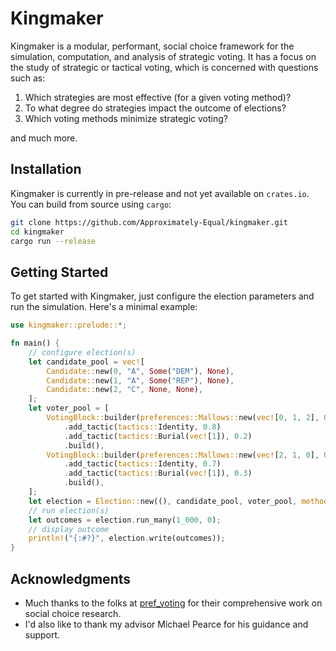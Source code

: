 # Kingmaker

Kingmaker is a modular, performant, social choice framework for the simulation, computation, and analysis of strategic voting. It has a focus on the study of strategic or tactical voting, which is concerned with questions such as:

1. Which strategies are most effective (for a given voting method)?
2. To what degree do strategies impact the outcome of elections?
3. Which voting methods minimize strategic voting?

and much more.

## Installation

Kingmaker is currently in pre-release and not yet available on `crates.io`. You can build from source using `cargo`:

```sh
git clone https://github.com/Approximately-Equal/kingmaker.git
cd kingmaker
cargo run --release
```

## Getting Started

To get started with Kingmaker, just configure the election parameters and run the simulation. Here's a minimal example:

```rust
use kingmaker::prelude::*;

fn main() {
    // configure election(s)
    let candidate_pool = vec![
        Candidate::new(0, "A", Some("DEM"), None),
        Candidate::new(1, "A", Some("REP"), None),
        Candidate::new(2, "C", None, None),
    ];
    let voter_pool = [
        VotingBlock::builder(preferences::Mallows::new(vec![0, 1, 2], 0.2), 5_000)
            .add_tactic(tactics::Identity, 0.8)
            .add_tactic(tactics::Burial(vec![1]), 0.2)
            .build(),
        VotingBlock::builder(preferences::Mallows::new(vec![2, 1, 0], 0.15), 5_000)
            .add_tactic(tactics::Identity, 0.7)
            .add_tactic(tactics::Burial(vec![1]), 0.3)
            .build(),
    ];
    let election = Election::new((), candidate_pool, voter_pool, methods::Plurality);
    // run election(s)
    let outcomes = election.run_many(1_000, 0);
    // display outcome
    println!("{:#?}", election.write(outcomes));
}
```

## Acknowledgments

- Much thanks to the folks at [pref_voting](https://github.com/voting-tools/pref_voting) for their comprehensive work on social choice research.
- I'd also like to thank my advisor Michael Pearce for his guidance and support.
